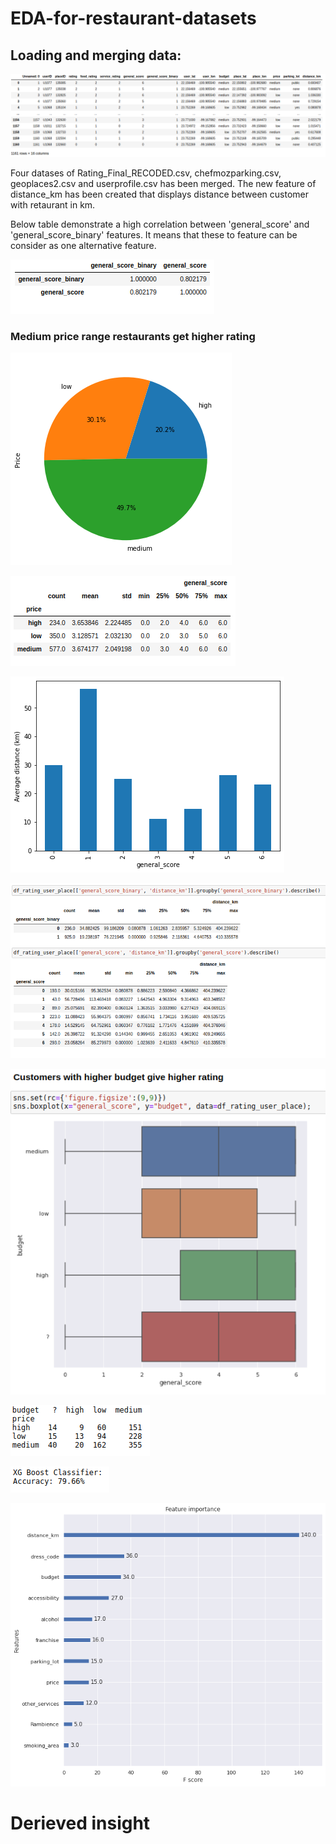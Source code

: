 
# EDA-for-restaurant-datasets
## Loading and merging data:
 ![picture](https://github.com/alilajevardi/Retail/blob/main/assets/r1.png)
 
 Four datases of Rating_Final_RECODED.csv, chefmozparking.csv, geoplaces2.csv and userprofile.csv has been merged.
 The new feature of distance_km has been created that displays distance between customer with retaurant in km.
 
 
 Below table demonstrate a high correlation between 'general_score' and 'general_score_binary' features. It means that these to feature can be consider as one alternative feature.
 
 ![picture](https://github.com/alilajevardi/Retail/blob/main/assets/r2.png)
 
 ### Medium price range restaurants get higher rating
 
 ![picture](https://github.com/alilajevardi/Retail/blob/main/assets/r3.png)
 
 ![picture](https://github.com/alilajevardi/Retail/blob/main/assets/r4.png)
 
 ![picture](https://github.com/alilajevardi/Retail/blob/main/assets/r5.png)
 
 ![picture](https://github.com/alilajevardi/Retail/blob/main/assets/r6.png)

![picture](https://github.com/alilajevardi/Retail/blob/main/assets/r7.png)

![picture](https://github.com/alilajevardi/Retail/blob/main/assets/r8.png)

![picture](https://github.com/alilajevardi/Retail/blob/main/assets/r9.png)

![picture](https://github.com/alilajevardi/Retail/blob/main/assets/r10.png)


# Derieved insight

